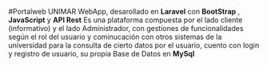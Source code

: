 #Portalweb UNIMAR
WebApp, desarollado en **Laravel** con **BootStrap** , **JavaScript** y **API Rest**
Es una plataforma compuesta por el lado cliente (informativo) y el lado Administrador, con gestiones de funcionalidades según el rol del usuario y cominucación con otros sistemas de la universidad para la consulta de cierto datos por el usuario, cuento con login y registro de usuario, su propia Base de Datos en **MySql**
